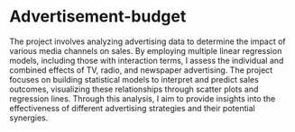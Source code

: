 # Advertisement-budget

The project involves analyzing advertising data to determine the impact of various media channels on sales. By employing multiple linear regression models, including those with interaction terms, I assess the individual and combined effects of TV, radio, and newspaper advertising. The project focuses on building statistical models to interpret and predict sales outcomes, visualizing these relationships through scatter plots and regression lines. Through this analysis, I aim to provide insights into the effectiveness of different advertising strategies and their potential synergies.
